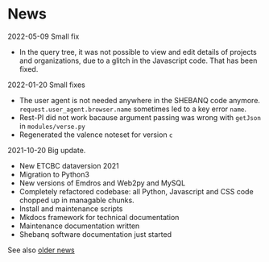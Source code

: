 # News

2022-05-09 Small fix

*   In the query tree, it was not possible to view and edit details of projects 
    and organizations, due to a glitch in the Javascript code. That has been fixed.

2022-01-20 Small fixes

*   The user agent is not needed anywhere in the SHEBANQ code anymore.
    `request.user_agent.browser.name` sometimes led to a key error `name`.
*   Rest-PI did not work bacause argument passing was wrong with `getJson` in `modules/verse.py`
*   Regenerated the valence noteset for version `c`

2021-10-20 Big update.

*   New ETCBC dataversion 2021
*   Migration to Python3
*   New versions of Emdros and Web2py and MySQL
*   Completely refactored codebase: all Python, Javascript and CSS code
    chopped up in managable chunks.
*   Install and maintenance scripts
*   Mkdocs framework for technical documentation
*   Maintenance documentation written
*   Shebanq software documentation just started

See also [older news](https://github.com/ETCBC/shebanq/wiki/Changes)


